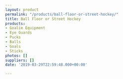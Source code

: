 ```yaml
---
layout: product
permalink: "/products/ball-floor-or-street-hockey/"
title: Ball Floor or Street Hockey
products:
- Goalie Equipment
- Eye Guards
- Pucks
- Balls
- Goals
- Sticks
photos: []
suppliers: []
date: '2019-03-29T22:59:48.000+00:00'

---
```

